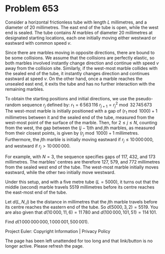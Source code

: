 #   Problem 653

   Consider a horizontal frictionless tube with length $L$ millimetres, and a
   diameter of 20 millimetres. The east end of the tube is open, while the
   west end is sealed. The tube contains $N$ marbles of diameter 20
   millimetres at designated starting locations, each one initially moving
   either westward or eastward with common speed $v$.

   Since there are marbles moving in opposite directions, there are bound to
   be some collisions. We assume that the collisions are perfectly elastic,
   so both marbles involved instantly change direction and continue with
   speed $v$ away from the collision site. Similarly, if the west-most marble
   collides with the sealed end of the tube, it instantly changes direction
   and continues eastward at speed $v$. On the other hand, once a marble
   reaches the unsealed east end, it exits the tube and has no further
   interaction with the remaining marbles.

   To obtain the starting positions and initial directions, we use the
   pseudo-random sequence $r_j$ defined by:
   $r_1 = 6\,563\,116$
   $r_{j+1} = r_j^2 \bmod 32\,745\,673$
   The west-most marble is initially positioned with a gap of $(r_1 \bmod
   1000) + 1$ millimetres between it and the sealed end of the tube, measured
   from the west-most point of the surface of the marble. Then, for $2\le
   j\le N$, counting from the west, the gap between the $(j-1)$th and $j$th
   marbles, as measured from their closest points, is given by $(r_j \bmod
   1000) + 1$ millimetres. Furthermore, the $j$th marble is initially moving
   eastward if $r_j \le 10\,000\,000$, and westward if $r_j > 10\,000\,000$.

   For example, with $N=3$, the sequence specifies gaps of 117, 432, and 173
   millimetres. The marbles' centres are therefore 127, 579, and 772
   millimetres from the sealed west end of the tube. The west-most marble
   initially moves eastward, while the other two initially move westward.

   Under this setup, and with a five metre tube ($L=5000$), it turns out that
   the middle (second) marble travels 5519 millimetres before its centre
   reaches the east-most end of the tube.

   Let $d(L, N, j)$ be the distance in millimetres that the $j$th marble
   travels before its centre reaches the eastern end of the tube. So $d(5000,
   3, 2) = 5519$. You are also given that $d(10\,000, 11, 6) = 11\,780$ and
   $d(100\,000, 101, 51) = 114\,101$.

   Find $d(1\,000\,000\,000, 1\,000\,001, 500\,001)$.

   Project Euler: Copyright Information | Privacy Policy

   The page has been left unattended for too long and that link/button is no
   longer active. Please refresh the page.

